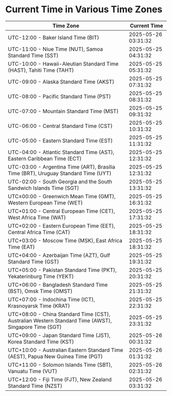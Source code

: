 # Current Time in Various Time Zones

| Time Zone | Current Time |
|-----------|--------------|
| UTC-12:00 - Baker Island Time (BIT) | 2025-05-26 03:31:32 |
| UTC-11:00 - Niue Time (NUT), Samoa Standard Time (SST) | 2025-05-25 04:31:32 |
| UTC-10:00 - Hawaii-Aleutian Standard Time (HAST), Tahiti Time (TAHT) | 2025-05-25 05:31:32 |
| UTC-09:00 - Alaska Standard Time (AKST) | 2025-05-25 07:31:32 |
| UTC-08:00 - Pacific Standard Time (PST) | 2025-05-25 08:31:32 |
| UTC-07:00 - Mountain Standard Time (MST) | 2025-05-25 09:31:32 |
| UTC-06:00 - Central Standard Time (CST) | 2025-05-25 10:31:32 |
| UTC-05:00 - Eastern Standard Time (EST) | 2025-05-25 11:31:32 |
| UTC-04:00 - Atlantic Standard Time (AST), Eastern Caribbean Time (ECT) | 2025-05-25 12:31:32 |
| UTC-03:00 - Argentina Time (ART), Brasília Time (BRT), Uruguay Standard Time (UYT) | 2025-05-25 12:31:32 |
| UTC-02:00 - South Georgia and the South Sandwich Islands Time (SGT) | 2025-05-25 13:31:32 |
| UTC±00:00 - Greenwich Mean Time (GMT), Western European Time (WET) | 2025-05-25 16:31:32 |
| UTC+01:00 - Central European Time (CET), West Africa Time (WAT) | 2025-05-25 17:31:32 |
| UTC+02:00 - Eastern European Time (EET), Central Africa Time (CAT) | 2025-05-25 18:31:32 |
| UTC+03:00 - Moscow Time (MSK), East Africa Time (EAT) | 2025-05-25 18:31:32 |
| UTC+04:00 - Azerbaijan Time (AZT), Gulf Standard Time (GST) | 2025-05-25 19:31:32 |
| UTC+05:00 - Pakistan Standard Time (PKT), Yekaterinburg Time (YEKT) | 2025-05-25 20:31:32 |
| UTC+06:00 - Bangladesh Standard Time (BST), Omsk Time (OMST) | 2025-05-25 21:31:32 |
| UTC+07:00 - Indochina Time (ICT), Krasnoyarsk Time (KRAT) | 2025-05-25 22:31:32 |
| UTC+08:00 - China Standard Time (CST), Australian Western Standard Time (AWST), Singapore Time (SGT) | 2025-05-25 23:31:32 |
| UTC+09:00 - Japan Standard Time (JST), Korea Standard Time (KST) | 2025-05-26 00:31:32 |
| UTC+10:00 - Australian Eastern Standard Time (AEST), Papua New Guinea Time (PGT) | 2025-05-26 01:31:32 |
| UTC+11:00 - Solomon Islands Time (SBT), Vanuatu Time (VUT) | 2025-05-26 02:31:32 |
| UTC+12:00 - Fiji Time (FJT), New Zealand Standard Time (NZST) | 2025-05-26 03:31:32 |

